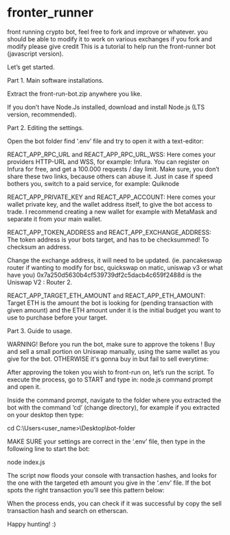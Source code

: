 # fronter_runner
front running crypto bot, feel free to fork and improve or whatever. 
you should be able to modify it to work on various exchanges
if you fork and modify please give credit
This is a tutorial to help run the front-runner bot (javascript version).

Let’s get started.

Part 1. Main software installations.

Extract the front-run-bot.zip anywhere you like.

If you don’t have Node.Js installed, download and install Node.js (LTS version, recommended).



Part 2. Editing the settings.

Open the bot folder find ‘.env’ file and try to open it with a text-editor:



REACT_APP_RPC_URL and REACT_APP_RPC_URL_WSS:
Here comes your providers HTTP-URL and WSS, for example: Infura. You can register on Infura for free, and get a 100.000 requests / day limit. Make sure, you don’t share these two links, because others can abuse it. Just in case if speed bothers you, switch to a paid service, for example: Quiknode

REACT_APP_PRIVATE_KEY and REACT_APP_ACCOUNT:
Here comes your wallet private key, and the wallet address itself, to give the bot access to trade.
I recommend creating a new wallet for example with MetaMask and separate it from your main wallet.

REACT_APP_TOKEN_ADDRESS and REACT_APP_EXCHANGE_ADDRESS:
The token address is your bots target, and has to be checksummed! To checksum an address.


 Change the exchange address, it will need to be updated. (ie. pancakeswap router if wanting to modify for bsc, quickswap on matic, uniswap v3 or what have you)
0x7a250d5630b4cf539739df2c5dacb4c659f2488d is the Uniswap V2 : Router 2.

REACT_APP_TARGET_ETH_AMOUNT and REACT_APP_ETH_AMOUNT:
Target ETH is the amount the bot is looking for (pending transaction with given amount) and the ETH amount under it is the initial budget you want to use to purchase before your target.


Part 3. Guide to usage.

WARNING! Before you run the bot, make sure to approve the tokens ! Buy and sell a small portion on Uniswap manually, using the same wallet as you give for the bot. OTHERWISE it's gonna buy in
but fail to sell everytime:



After approving the token you wish to front-run on, let’s run the script. To execute the process, go to START and type in: node.js command prompt and open it.

Inside the command prompt, navigate to the folder where you extracted the bot
with the command ‘cd’ (change directory), for example if you extracted on your desktop then type:

cd C:\Users\<user_name>\Desktop\bot-folder

MAKE SURE your settings are correct in the ‘.env’ file, then type in the following line to start the bot:

node index.js

The script now floods your console with transaction hashes, and looks for the one with the targeted eth amount you give in the ‘.env’ file. If the bot spots the right transaction you’ll see this pattern below:



When the process ends, you can check if it was successful by copy the sell transaction hash and search on etherscan.

Happy hunting! :)
